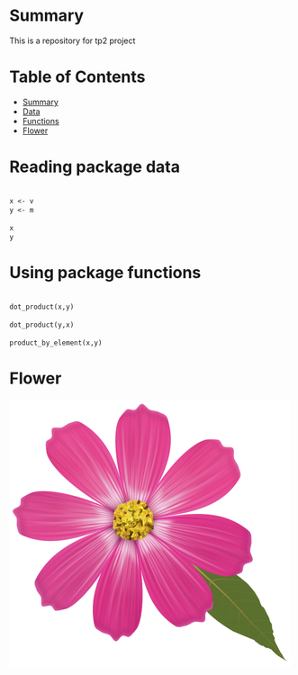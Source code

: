 

# Summary

This is a repository for tp2 project

# Table of Contents

- [Summary](#summary)
- [Data](#reading-package-data)
- [Functions](#using-package-functions)
- [Flower](#flower)

# Reading package data

```{}

x <- v
y <- m

x
y

```

# Using package functions

```{}

dot_product(x,y)

dot_product(y,x)

product_by_element(x,y)

```
# Flower

![flower](./inst/flower.png)
